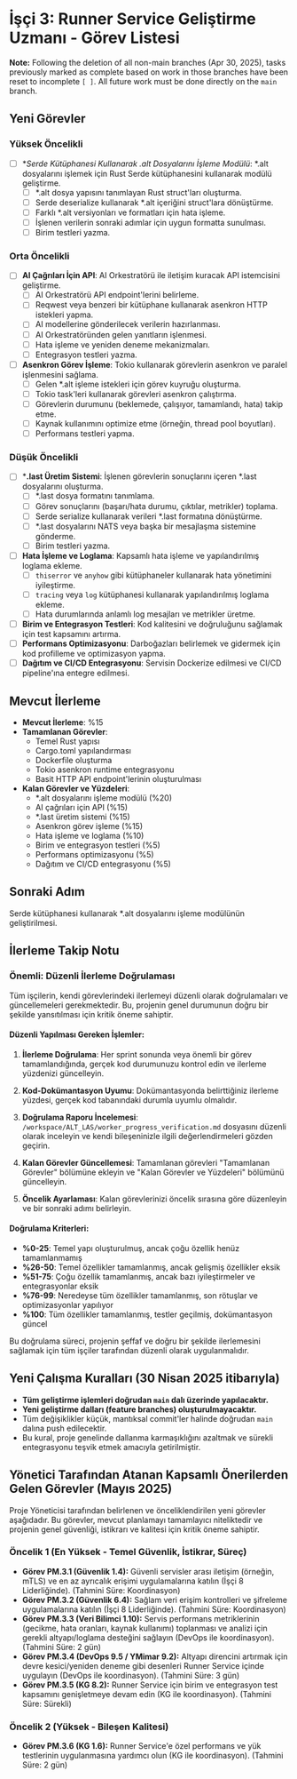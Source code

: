 # İşçi 3: Runner Service Geliştirme Uzmanı - Görev Listesi

**Note:** Following the deletion of all non-main branches (Apr 30, 2025), tasks previously marked as complete based on work in those branches have been reset to incomplete `[ ]`. All future work must be done directly on the `main` branch.

## Yeni Görevler
### Yüksek Öncelikli
- [ ] **Serde Kütüphanesi Kullanarak *.alt Dosyalarını İşleme Modülü**: *.alt dosyalarını işlemek için Rust Serde kütüphanesini kullanarak modülü geliştirme.
  - [ ] *.alt dosya yapısını tanımlayan Rust struct'ları oluşturma.
  - [ ] Serde deserialize kullanarak *.alt içeriğini struct'lara dönüştürme.
  - [ ] Farklı *.alt versiyonları ve formatları için hata işleme.
  - [ ] İşlenen verilerin sonraki adımlar için uygun formatta sunulması.
  - [ ] Birim testleri yazma.

### Orta Öncelikli
- [ ] **AI Çağrıları İçin API**: AI Orkestratörü ile iletişim kuracak API istemcisini geliştirme.
  - [ ] AI Orkestratörü API endpoint'lerini belirleme.
  - [ ] Reqwest veya benzeri bir kütüphane kullanarak asenkron HTTP istekleri yapma.
  - [ ] AI modellerine gönderilecek verilerin hazırlanması.
  - [ ] AI Orkestratöründen gelen yanıtların işlenmesi.
  - [ ] Hata işleme ve yeniden deneme mekanizmaları.
  - [ ] Entegrasyon testleri yazma.
- [ ] **Asenkron Görev İşleme**: Tokio kullanarak görevlerin asenkron ve paralel işlenmesini sağlama.
  - [ ] Gelen *.alt işleme istekleri için görev kuyruğu oluşturma.
  - [ ] Tokio task'leri kullanarak görevleri asenkron çalıştırma.
  - [ ] Görevlerin durumunu (beklemede, çalışıyor, tamamlandı, hata) takip etme.
  - [ ] Kaynak kullanımını optimize etme (örneğin, thread pool boyutları).
  - [ ] Performans testleri yapma.

### Düşük Öncelikli
- [ ] ***.last Üretim Sistemi**: İşlenen görevlerin sonuçlarını içeren *.last dosyalarını oluşturma.
  - [ ] *.last dosya formatını tanımlama.
  - [ ] Görev sonuçlarını (başarı/hata durumu, çıktılar, metrikler) toplama.
  - [ ] Serde serialize kullanarak verileri *.last formatına dönüştürme.
  - [ ] *.last dosyalarını NATS veya başka bir mesajlaşma sistemine gönderme.
  - [ ] Birim testleri yazma.
- [ ] **Hata İşleme ve Loglama**: Kapsamlı hata işleme ve yapılandırılmış loglama ekleme.
  - [ ] `thiserror` ve `anyhow` gibi kütüphaneler kullanarak hata yönetimini iyileştirme.
  - [ ] `tracing` veya `log` kütüphanesi kullanarak yapılandırılmış loglama ekleme.
  - [ ] Hata durumlarında anlamlı log mesajları ve metrikler üretme.
- [ ] **Birim ve Entegrasyon Testleri**: Kod kalitesini ve doğruluğunu sağlamak için test kapsamını artırma.
- [ ] **Performans Optimizasyonu**: Darboğazları belirlemek ve gidermek için kod profilleme ve optimizasyon yapma.
- [ ] **Dağıtım ve CI/CD Entegrasyonu**: Servisin Dockerize edilmesi ve CI/CD pipeline'ına entegre edilmesi.

## Mevcut İlerleme
- **Mevcut İlerleme**: %15
- **Tamamlanan Görevler**:
  - Temel Rust yapısı
  - Cargo.toml yapılandırması
  - Dockerfile oluşturma
  - Tokio asenkron runtime entegrasyonu
  - Basit HTTP API endpoint'lerinin oluşturulması
- **Kalan Görevler ve Yüzdeleri**:
  - *.alt dosyalarını işleme modülü (%20)
  - AI çağrıları için API (%15)
  - *.last üretim sistemi (%15)
  - Asenkron görev işleme (%15)
  - Hata işleme ve loglama (%10)
  - Birim ve entegrasyon testleri (%5)
  - Performans optimizasyonu (%5)
  - Dağıtım ve CI/CD entegrasyonu (%5)

## Sonraki Adım
Serde kütüphanesi kullanarak *.alt dosyalarını işleme modülünün geliştirilmesi.

## İlerleme Takip Notu

### Önemli: Düzenli İlerleme Doğrulaması

Tüm işçilerin, kendi görevlerindeki ilerlemeyi düzenli olarak doğrulamaları ve güncellemeleri gerekmektedir. Bu, projenin genel durumunun doğru bir şekilde yansıtılması için kritik öneme sahiptir.

#### Düzenli Yapılması Gereken İşlemler:

1. **İlerleme Doğrulama**: Her sprint sonunda veya önemli bir görev tamamlandığında, gerçek kod durumunuzu kontrol edin ve ilerleme yüzdenizi güncelleyin.

2. **Kod-Dokümantasyon Uyumu**: Dokümantasyonda belirttiğiniz ilerleme yüzdesi, gerçek kod tabanındaki durumla uyumlu olmalıdır.

3. **Doğrulama Raporu İncelemesi**: `/workspace/ALT_LAS/worker_progress_verification.md` dosyasını düzenli olarak inceleyin ve kendi bileşeninizle ilgili değerlendirmeleri gözden geçirin.

4. **Kalan Görevler Güncellemesi**: Tamamlanan görevleri "Tamamlanan Görevler" bölümüne ekleyin ve "Kalan Görevler ve Yüzdeleri" bölümünü güncelleyin.

5. **Öncelik Ayarlaması**: Kalan görevlerinizi öncelik sırasına göre düzenleyin ve bir sonraki adımı belirleyin.

#### Doğrulama Kriterleri:

- **%0-25**: Temel yapı oluşturulmuş, ancak çoğu özellik henüz tamamlanmamış
- **%26-50**: Temel özellikler tamamlanmış, ancak gelişmiş özellikler eksik
- **%51-75**: Çoğu özellik tamamlanmış, ancak bazı iyileştirmeler ve entegrasyonlar eksik
- **%76-99**: Neredeyse tüm özellikler tamamlanmış, son rötuşlar ve optimizasyonlar yapılıyor
- **%100**: Tüm özellikler tamamlanmış, testler geçilmiş, dokümantasyon güncel

Bu doğrulama süreci, projenin şeffaf ve doğru bir şekilde ilerlemesini sağlamak için tüm işçiler tarafından düzenli olarak uygulanmalıdır.

## Yeni Çalışma Kuralları (30 Nisan 2025 itibarıyla)

- **Tüm geliştirme işlemleri doğrudan `main` dalı üzerinde yapılacaktır.**
- **Yeni geliştirme dalları (feature branches) oluşturulmayacaktır.**
- Tüm değişiklikler küçük, mantıksal commit'ler halinde doğrudan `main` dalına push edilecektir.
- Bu kural, proje genelinde dallanma karmaşıklığını azaltmak ve sürekli entegrasyonu teşvik etmek amacıyla getirilmiştir.

## Yönetici Tarafından Atanan Kapsamlı Önerilerden Gelen Görevler (Mayıs 2025)

Proje Yöneticisi tarafından belirlenen ve önceliklendirilen yeni görevler aşağıdadır. Bu görevler, mevcut planlamayı tamamlayıcı niteliktedir ve projenin genel güvenliği, istikrarı ve kalitesi için kritik öneme sahiptir.

### Öncelik 1 (En Yüksek - Temel Güvenlik, İstikrar, Süreç)
- **Görev PM.3.1 (Güvenlik 1.4):** Güvenli servisler arası iletişim (örneğin, mTLS) ve en az ayrıcalık erişimi uygulamalarına katılın (İşçi 8 Liderliğinde). (Tahmini Süre: Koordinasyon)
- **Görev PM.3.2 (Güvenlik 6.4):** Sağlam veri erişim kontrolleri ve şifreleme uygulamalarına katılın (İşçi 8 Liderliğinde). (Tahmini Süre: Koordinasyon)
- **Görev PM.3.3 (Veri Bilimci 1.10):** Servis performans metriklerinin (gecikme, hata oranları, kaynak kullanımı) toplanması ve analizi için gerekli altyapı/loglama desteğini sağlayın (DevOps ile koordinasyon). (Tahmini Süre: 2 gün)
- **Görev PM.3.4 (DevOps 9.5 / YMimar 9.2):** Altyapı direncini artırmak için devre kesici/yeniden deneme gibi desenleri Runner Service içinde uygulayın (DevOps ile koordinasyon). (Tahmini Süre: 3 gün)
- **Görev PM.3.5 (KG 8.2):** Runner Service için birim ve entegrasyon test kapsamını genişletmeye devam edin (KG ile koordinasyon). (Tahmini Süre: Sürekli)

### Öncelik 2 (Yüksek - Bileşen Kalitesi)
- **Görev PM.3.6 (KG 1.6):** Runner Service'e özel performans ve yük testlerinin uygulanmasına yardımcı olun (KG ile koordinasyon). (Tahmini Süre: 2 gün)


